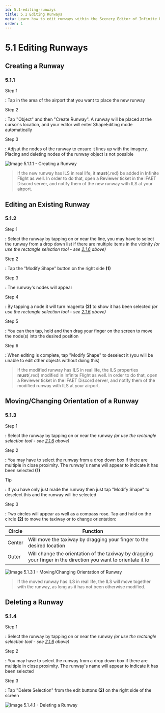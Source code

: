 ```yaml
---
id: 5.1-editing-runways
title: 5.1 Editing Runways
meta: Learn how to edit runways within the Scenery Editor of Infinite Flight.
order: 1
---
```




# 5.1 Editing Runways



## Creating a Runway

### 5.1.1

Step 1

: Tap in the area of the airport that you want to place the new runway



Step 2

: Tap "Object" and then "Create Runway". A runway will be placed at the cursor's location, and your editor will enter ShapeEditing mode automatically



Step 3

: Adjsut the nodes of the runway to ensure it lines up with the imagery. Placing and deleting nodes of the runway object is not possible



![Image 5.1.1.1 - Creating a Runway]()



> If the new runway has ILS in real life, it **must**{.red} be added in Infinite Flight as well. In order to do that, open a Reviewer ticket in the IFAET Discord server, and notify them of the new runway with ILS at your airport.  



## Editing an Existing Runway

### 5.1.2

Step 1

: Select the runway by tapping on or near the line, you may have to select the runway from a drop down list if there are multiple items in the vicinity *(or use the rectangle selection tool - see [2.1.6](/guide/scenery-editor-manual/2.-user-interface/2.1-editor-screen#2.1.6) above)*



Step 2

: Tap the "Modify Shape" button on the right side **(1)**



Step 3

: The runway's nodes will appear



Step 4

: By tapping a node it will turn magenta **(2)** to show it has been selected *(or use the rectangle selection tool - see [2.1.6](/guide/scenery-editor-manual/2.-user-interface/2.1-editor-screen#2.1.6) above)*



Step 5

: You can then tap, hold and then drag your finger on the screen to move the node(s) into the desired position



Step 6

: When editing is complete, tap "Modify Shape" to deselect it (you will be unable to edit other objects without doing this) 



> If the modified runway has ILS in real life, the ILS properties **must**{.red} modified in Infinite Flight as well. In order to do that, open a Reviewer ticket in the IFAET Discord server, and notify them of the modified runway with ILS at your airport. 



## Moving/Changing Orientation of a Runway

### 5.1.3

Step 1

: Select the runway by tapping on or near the runway *(or use the rectangle selection tool - see [2.1.6](/guide/scenery-editor-manual/2.-user-interface/2.1-editor-screen#2.1.6) above)*



Step 2

: You may have to select the runway from a drop down box if there are multiple in close proximity. The runway's name will appear to indicate it has been selected **(1)**



Tip

: If you have only just made the runway then just tap "Modify Shape" to deselect this and the runway will be selected



Step 3

: Two circles will appear as well as a compass rose. Tap and hold on the circle **(2)** to move the taxiway or to change orientation:



| Circle | Function                                                     |
| ------ | ------------------------------------------------------------ |
| Center | Will move the taxiway by dragging your finger to the desired location |
| Outer  | Will change the orientation of the taxiway by dragging your finger in the direction you want to orientate it to |



![Image 5.1.3.1 - Moving/Changing Orientation of Runway]()



> If the moved runway has ILS in real life, the ILS will move together with the runway, as long as it has not been otherwise modified. 



## Deleting a Runway

### 5.1.4

Step 1

: Select the runway by tapping on or near the runway *(or use the rectangle selection tool - see [2.1.6](/guide/scenery-editor-manual/2.-user-interface/2.1-editor-screen#2.1.6) above)*



Step 2

: You may have to select the runway from a drop down box if there are multiple in close proximity. The runway's name will appear to indicate it has been selected



Step 3

: Tap "Delete Selection" from the edit buttons **(2)** on the right side of the screen 



![Image 5.1.4.1 - Deleting a Runway]()
